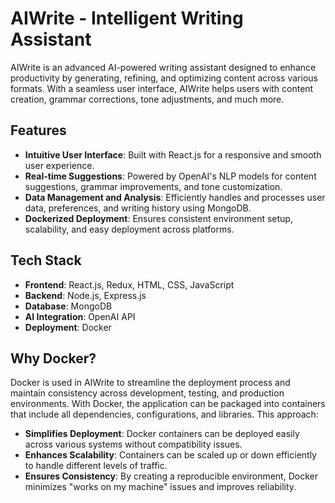 # AIWrite - Intelligent Writing Assistant

AIWrite is an advanced AI-powered writing assistant designed to enhance productivity by generating, refining, and optimizing content across various formats. With a seamless user interface, AIWrite helps users with content creation, grammar corrections, tone adjustments, and much more.

## Features

- **Intuitive User Interface**: Built with React.js for a responsive and smooth user experience.
- **Real-time Suggestions**: Powered by OpenAI's NLP models for content suggestions, grammar improvements, and tone customization.
- **Data Management and Analysis**: Efficiently handles and processes user data, preferences, and writing history using MongoDB.
- **Dockerized Deployment**: Ensures consistent environment setup, scalability, and easy deployment across platforms.

## Tech Stack

- **Frontend**: React.js, Redux, HTML, CSS, JavaScript
- **Backend**: Node.js, Express.js
- **Database**: MongoDB
- **AI Integration**: OpenAI API
- **Deployment**: Docker

## Why Docker?

Docker is used in AIWrite to streamline the deployment process and maintain consistency across development, testing, and production environments. With Docker, the application can be packaged into containers that include all dependencies, configurations, and libraries. This approach:

- **Simplifies Deployment**: Docker containers can be deployed easily across various systems without compatibility issues.
- **Enhances Scalability**: Containers can be scaled up or down efficiently to handle different levels of traffic.
- **Ensures Consistency**: By creating a reproducible environment, Docker minimizes "works on my machine" issues and improves reliability.

